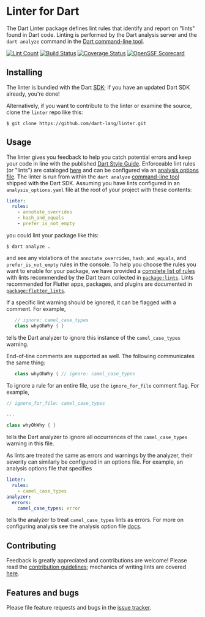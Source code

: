 # Linter for Dart

The Dart Linter package defines lint rules that identify and report on "lints" found in Dart code.  Linting is performed by the Dart
analysis server and the `dart analyze` command in the [Dart command-line tool][dart_cli].

[![Lint Count](https://dart-lang.github.io/linter/lints/count-badge.svg)](https://dart-lang.github.io/linter/lints/)
[![Build Status](https://github.com/dart-lang/linter/workflows/linter/badge.svg)](https://github.com/dart-lang/linter/actions)
[![Coverage Status](https://coveralls.io/repos/dart-lang/linter/badge.svg)](https://coveralls.io/r/dart-lang/linter)
[![OpenSSF Scorecard](https://api.securityscorecards.dev/projects/github.com/dart-lang/linter/badge)](https://deps.dev/project/github/dart-lang%2Flinter)

## Installing

The linter is bundled with the Dart [SDK](https://dart.dev/tools/sdk); if you have an updated Dart SDK already, you're done!

Alternatively, if you want to contribute to the linter or examine the source, clone the `linter` repo like this:

    $ git clone https://github.com/dart-lang/linter.git

## Usage

The linter gives you feedback to help you catch potential errors and keep your code in line with the published
[Dart Style Guide][style_guide]. Enforceable lint rules (or "lints") are cataloged [here][lints] and can be configured via an
[analysis options file][options_file].  The linter is run from within the `dart analyze` [command-line tool][analyzer_cli] shipped with the
Dart SDK.  Assuming you have lints configured in an `analysis_options.yaml` file at the root of your project with these contents:

```yaml
linter:
  rules:
    - annotate_overrides
    - hash_and_equals
    - prefer_is_not_empty
```
you could lint your package like this:

    $ dart analyze .

and see any violations of the `annotate_overrides`, `hash_and_equals`, and `prefer_is_not_empty` rules in the console.
To help you choose the rules you want to enable for your package, we have provided a [complete list of rules][lints]
with lints recommended by the Dart team collected in [`package:lints`][package-dart-lints]. Lints recommended for Flutter apps, packages,
and plugins are documented in [`package:flutter_lints`][package-flutter-lints].

If a specific lint warning should be ignored, it can be flagged with a comment.  For example,

```dart
   // ignore: camel_case_types
   class whyOhWhy { }
```

tells the Dart analyzer to ignore this instance of the `camel_case_types` warning.

End-of-line comments are supported as well.  The following communicates the same thing:

```dart
   class whyOhWhy { // ignore: camel_case_types
```

To ignore a rule for an entire file, use the `ignore_for_file` comment flag.  For example,

```dart
// ignore_for_file: camel_case_types

...

class whyOhWhy { }
```

tells the Dart analyzer to ignore all occurrences of the `camel_case_types` warning in this file.

As lints are treated the same as errors and warnings by the analyzer, their severity can similarly be configured in an options file.  For
example, an analysis options file that specifies

```yaml
linter:
  rules:
    - camel_case_types
analyzer:
  errors:
    camel_case_types: error
```

tells the analyzer to treat `camel_case_types` lints as errors.  For more on configuring analysis see the analysis option file [docs][options_file].

## Contributing

Feedback is greatly appreciated and contributions are welcome! Please read the
[contribution guidelines](CONTRIBUTING.md); mechanics of writing lints are covered [here](doc/writing-lints.md).

## Features and bugs

Please file feature requests and bugs in the [issue tracker][tracker].

[analyzer_cli]: https://dart.dev/tools/dart-analyze
[dart_cli]: https://dart.dev/tools/dart-tool
[effective_dart]: https://dart.dev/effective-dart
[lints]: https://dart.dev/lints
[options_file]: https://dart.dev/guides/language/analysis-options#the-analysis-options-file
[package-dart-lints]: https://github.com/dart-lang/lints
[package-flutter-lints]: https://github.com/flutter/packages/tree/main/packages/flutter_lints
[style_guide]: https://dart.dev/effective-dart/style
[tracker]: https://github.com/dart-lang/linter/issues
